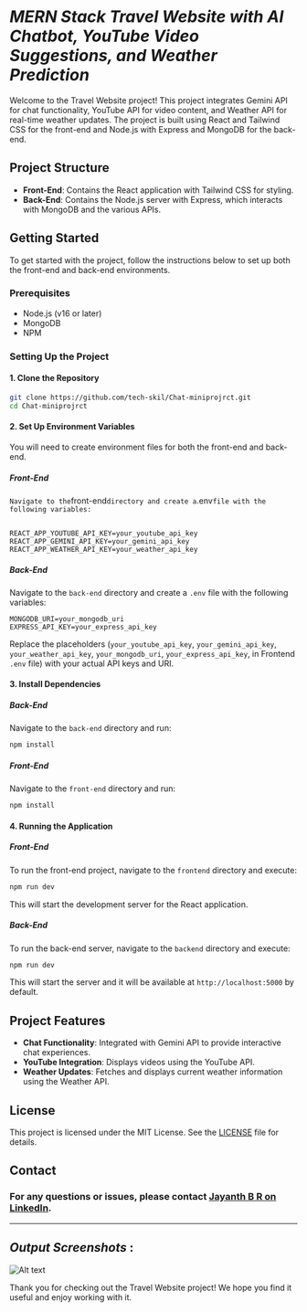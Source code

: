 
# *MERN Stack Travel Website with AI Chatbot, YouTube Video Suggestions, and Weather Prediction*

Welcome to the Travel Website project! This project integrates Gemini API for chat functionality, YouTube API for video content, and Weather API for real-time weather updates. The project is built using React and Tailwind CSS for the front-end and Node.js with Express and MongoDB for the back-end.

## Project Structure

- **Front-End**: Contains the React application with Tailwind CSS for styling.
- **Back-End**: Contains the Node.js server with Express, which interacts with MongoDB and the various APIs.

## Getting Started

To get started with the project, follow the instructions below to set up both the front-end and back-end environments.

### Prerequisites

- Node.js (v16 or later)
- MongoDB
- NPM 

### Setting Up the Project

#### 1. Clone the Repository

```bash
git clone https://github.com/tech-skil/Chat-miniprojrct.git
cd Chat-miniprojrct
```

#### 2. Set Up Environment Variables

You will need to create environment files for both the front-end and back-end.

##### Front-End
`
Navigate to the `front-end` directory and create a `.env` file with the following variables:
`
```

REACT_APP_YOUTUBE_API_KEY=your_youtube_api_key
REACT_APP_GEMINI_API_KEY=your_gemini_api_key
REACT_APP_WEATHER_API_KEY=your_weather_api_key
```

##### Back-End

Navigate to the `back-end` directory and create a `.env` file with the following variables:

```
MONGODB_URI=your_mongodb_uri
EXPRESS_API_KEY=your_express_api_key

```

Replace the placeholders (`your_youtube_api_key`, `your_gemini_api_key`, `your_weather_api_key`, `your_mongodb_uri`, `your_express_api_key`, in Frontend `.env` file) with your actual API keys and URI.

#### 3. Install Dependencies

##### Back-End

Navigate to the `back-end` directory and run:

```bash
npm install
```

##### Front-End

Navigate to the `front-end` directory and run:

```bash
npm install
```

#### 4. Running the Application

##### Front-End

To run the front-end project, navigate to the `frontend` directory and execute:

```bash
npm run dev
```

This will start the development server for the React application.

##### Back-End

To run the back-end server, navigate to the `backend` directory and execute:

```bash
npm run dev
```

This will start the server and it will be available at `http://localhost:5000` by default.

## Project Features

- **Chat Functionality**: Integrated with Gemini API to provide interactive chat experiences.
- **YouTube Integration**: Displays videos using the YouTube API.
- **Weather Updates**: Fetches and displays current weather information using the Weather API.


## License

This project is licensed under the MIT License. See the [LICENSE](LICENSE) file for details.

## Contact

### For any questions or issues, please contact [Jayanth B R on LinkedIn](https://www.linkedin.com/in/jayanth-b-r-650bb3253?utm_source=share&utm_campaign=share_via&utm_content=profile&utm_medium=android_app).
---
## *Output Screenshots* : 
![Alt text](https://github.com/tech-skil/Chat-miniprojrct/blob/chatbot/triplo/triplo%20(1).jpg)

Thank you for checking out the Travel Website project! We hope you find it useful and enjoy working with it.

